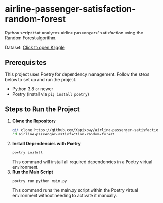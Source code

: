 # airline-passenger-satisfaction-random-forest

Python script that analyzes airline passengers' satisfaction using the Random Forest algorithm.

Dataset: [Click to open Kaggle](https://www.kaggle.com/datasets/teejmahal20/airline-passenger-satisfaction)

## Prerequisites

This project uses Poetry for dependency management. Follow the steps below to set up and run the project.

- Python 3.8 or newer
- Poetry (install via `pip install poetry`)

## Steps to Run the Project

1. **Clone the Repository**
   ```bash
   git clone https://github.com/Xapixowy/airline-passenger-satisfaction-random-forest.git
   cd airline-passenger-satisfaction-random-forest
   ```
2. **Install Dependencies with Poetry**
   ```bash
   poetry install
   ```
   This command will install all required dependencies in a Poetry virtual environment.
3. **Run the Main Script**
   ```bash
   poetry run python main.py
   ```
   This command runs the main.py script within the Poetry virtual environment without needing to activate it manually.